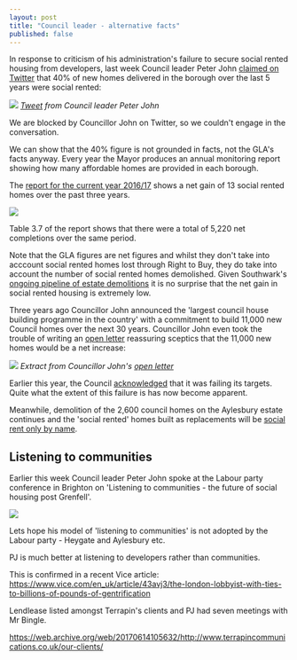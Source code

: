 ```yaml
---
layout: post
title: "Council leader - alternative facts"
published: false
---
```

In response to criticism of his administration's failure to secure social rented housing from developers, last week Council leader Peter John [claimed on Twitter](https://twitter.com/peterjohn6/status/910181725187305472) that 40% of new homes delivered in the borough over the last 5 years were social rented:


![](http://35percent.org/img/pjfactsthread.png)
*[Tweet](https://twitter.com/peterjohn6/status/910181725187305472) from Council leader Peter John*

We are blocked by Councillor John on Twitter, so we couldn't engage in the conversation. 

We can show that the 40% figure is not grounded in facts, not the GLA's facts anyway. Every year the Mayor produces an annual monitoring report showing how many affordable homes are provided in each borough.

The [report for the current year 2016/17](https://www.london.gov.uk/sites/default/files/amr_13.pdf) shows a net gain of 13 social rented homes over the past three years. 

![](http://35percent.org/img/amr13.png)

Table 3.7 of the report shows that there were a total of 5,220 net completions over the same period.

Note that the GLA figures are net figures and whilst they don't take into acccount social rented homes lost through Right to Buy, they do take into account the number of social rented homes demolished. Given Southwark's [ongoing pipeline of estate demolitions](http://35percent.org/the-southwark-clearances/) it is no surprise that the net gain in social rented housing is extremely low. 

Three years ago Councillor John announced the 'largest council house building programme in the country' with a commitment to build 11,000 new Council homes over the next 30 years. Councillor John even took the trouble of writing an [open letter](http://35percent.org/img/pj11000councilhomesletter.pdf) reassuring sceptics that the 11,000 new homes would be a net increase:

![](http://35percent.org/img/pj11000councilhomesletter.png)
*Extract from Councillor John's [open letter](/img/pj11000councilhomesletter.pdf)*

Earlier this year, the Council [acknowledged](https://www.southwarknews.co.uk/news/council-admits-will-miss-target-build-1500-new-council-homes-2018/) that it was failing its targets. Quite what the extent of this failure is has now become apparent. 

Meanwhile, demolition of the 2,600 council homes on the Aylesbury estate continues and the 'social rented' homes built as replacements will be [social rent only by name](http://35percent.org/redefining-social-rent/).

## Listening to communities
Earlier this week Council leader Peter John spoke at the Labour party conference in Brighton on 'Listening to communities - the future of social housing post Grenfell'.

![](http://35percent.org/img/lpc.png)

Lets hope his model of 'listening to communities' is not adopted by the Labour party - Heygate and Aylesbury etc. 

PJ is much better at listening to developers rather than communities.

This is confirmed in a recent Vice article: https://www.vice.com/en_uk/article/43avj3/the-london-lobbyist-with-ties-to-billions-of-pounds-of-gentrification

Lendlease listed amongst Terrapin's clients and PJ had seven meetings with Mr Bingle.

https://web.archive.org/web/20170614105632/http://www.terrapincommunications.co.uk/our-clients/
